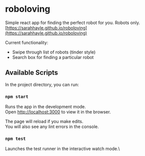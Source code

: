 # roboloving

Simple react app for finding the perfect robot for you. Robots only.\
[https://sarahhayle.github.io/roboloving](https://sarahhayle.github.io/roboloving)

Current functionality:
* Swipe through list of robots (tinder style)
* Search box for finding a particular robot

## Available Scripts

In the project directory, you can run:

### `npm start`

Runs the app in the development mode.\
Open [http://localhost:3000](http://localhost:3000) to view it in the browser.

The page will reload if you make edits.\
You will also see any lint errors in the console.

### `npm test`

Launches the test runner in the interactive watch mode.\
